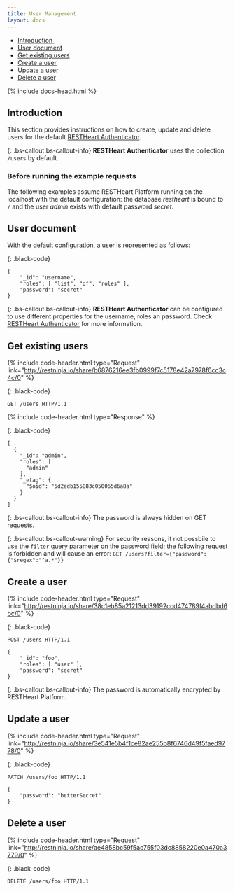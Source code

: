 ```yaml
---
title: User Management
layout: docs
---
```


<div markdown="1" class="d-none d-xl-block col-xl-2 order-last bd-toc">

* [Introduction ](#introduction)
* [User document](#user-document)
* [Get existing users](#get-existing-users)
* [Create a user](#create-a-user)
* [Update a user](#update-a-user)
* [Delete a user](#delete-a-user)

</div>
<div markdown="1" class="col-12 col-md-9 col-xl-8 py-md-3 bd-content">

{% include docs-head.html %} 

## Introduction 

This section provides instructions on how to create, update and delete users for the default [RESTHeart Authenticator](/docs/security/authentication/#restheart-authenticator).

{: .bs-callout.bs-callout-info}
**RESTHeart Authenticator** uses the collection `/users` by default.

### Before running the example requests

The following examples assume RESTHeart Platform running on the localhost with the default configuration: the database *restheart* is bound to `/` and the user *admin* exists with default password *secret*.

## User document

With the default configuration, a user is represented as follows:

{: .black-code}
```
{
    "_id": "username",
    "roles": [ "list", "of", "roles" ],
    "password": "secret"
}
```

{: .bs-callout.bs-callout-info}
**RESTHeart Authenticator** can be configured to use different properties for the username, roles an password. Check [RESTHeart Authenticator](/docs/security/authentication/#restheart-authenticator) for more information.

## Get existing users

{% include code-header.html type="Request" 
    link="http://restninja.io/share/b6876216ee3fb0999f7c5178e42a7978f6cc3c4c/0"
%}

{: .black-code}
```
GET /users HTTP/1.1
```

{% include code-header.html type="Response" %}

{: .black-code}
```
[
  {
    "_id": "admin",
    "roles": [
      "admin"
    ],
    "_etag": {
      "$oid": "5d2edb155883c050065d6a8a"
    }
  }
]
```

{: .bs-callout.bs-callout-info}
The password is always hidden on GET requests.

{: .bs-callout.bs-callout-warning}
For security reasons, it not possbile to use the `filter` query parameter on the password field; the following request is forbidden and will cause an error: `GET /users?filter={"password":{"$regex":"^a.*"}}`

## Create a user

{% include code-header.html type="Request" 
    link="http://restninja.io/share/38c1eb85a21213dd39192ccd474789f4abdbd6bc/0"
%}

{: .black-code}
```
POST /users HTTP/1.1

{
    "_id": "foo",
    "roles": [ "user" ],
    "password": "secret"
}
```

{: .bs-callout.bs-callout-info}
The password is automatically encrypted by RESTHeart Platform.

## Update a user

{% include code-header.html type="Request" 
    link="http://restninja.io/share/3e541e5b4f1ce82ae255b8f6746d49f5faed9778/0"
%}

{: .black-code}
```
PATCH /users/foo HTTP/1.1

{
    "password": "betterSecret"
}
```

## Delete a user

{% include code-header.html type="Request" 
    link="http://restninja.io/share/ae4858bc59f5ac755f03dc8858220e0a470a3779/0"
%}

{: .black-code}
```
DELETE /users/foo HTTP/1.1
```